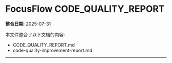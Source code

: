 # FocusFlow CODE_QUALITY_REPORT

**整合日期**: 2025-07-31

本文件整合了以下文档的内容:
- CODE_QUALITY_REPORT.md
- code-quality-improvement-report.md

---

